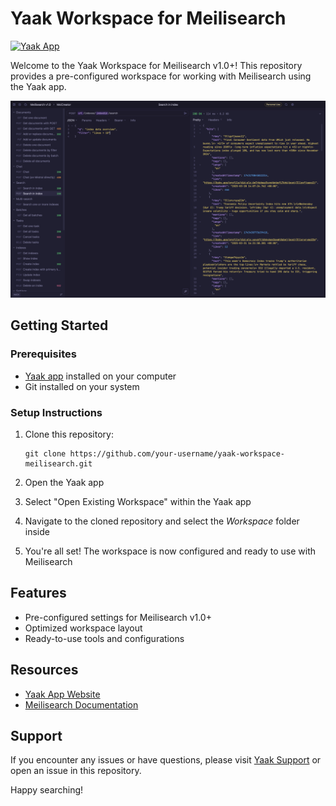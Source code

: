 # Yaak Workspace for Meilisearch

[![Yaak App](https://img.shields.io/badge/Yaak-App-blue)](https://yaak.app)

Welcome to the Yaak Workspace for Meilisearch v1.0+! This repository provides a pre-configured workspace for working with Meilisearch using the Yaak app.

![Visual of the Yaak app with Meilisearch](/visual.png)

## Getting Started

### Prerequisites

- [Yaak app](https://yaak.app) installed on your computer
- Git installed on your system

### Setup Instructions

1. Clone this repository:
   ```
   git clone https://github.com/your-username/yaak-workspace-meilisearch.git
   ```

2. Open the Yaak app

3. Select "Open Existing Workspace" within the Yaak app

4. Navigate to the cloned repository and select the _Workspace_ folder inside

5. You're all set! The workspace is now configured and ready to use with Meilisearch

## Features

- Pre-configured settings for Meilisearch v1.0+
- Optimized workspace layout
- Ready-to-use tools and configurations

## Resources

- [Yaak App Website](https://yaak.app)
- [Meilisearch Documentation](https://docs.meilisearch.com/)

## Support

If you encounter any issues or have questions, please visit [Yaak Support](https://yaak.app/support) or open an issue in this repository.

Happy searching!
